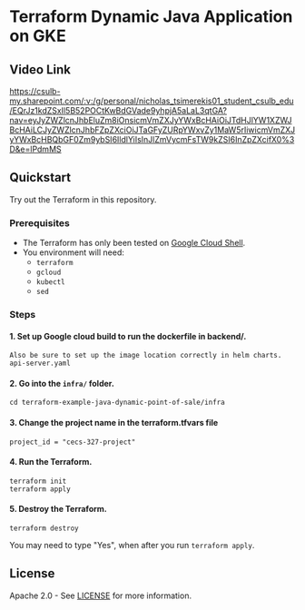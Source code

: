 # Terraform Dynamic Java Application on GKE

## Video Link
https://csulb-my.sharepoint.com/:v:/g/personal/nicholas_tsimerekis01_student_csulb_edu/EQrJz1kdZSxIl5B52POCtKwBdGVade9yhpjA5aLaL3qtGA?nav=eyJyZWZlcnJhbEluZm8iOnsicmVmZXJyYWxBcHAiOiJTdHJlYW1XZWJBcHAiLCJyZWZlcnJhbFZpZXciOiJTaGFyZURpYWxvZy1MaW5rIiwicmVmZXJyYWxBcHBQbGF0Zm9ybSI6IldlYiIsInJlZmVycmFsTW9kZSI6InZpZXcifX0%3D&e=lPdmMS

## Quickstart

Try out the Terraform in this repository.

### Prerequisites

* The Terraform has only been tested on [Google Cloud Shell](https://cloud.google.com/shell).
* You environment will need:
    * `terraform`
    * `gcloud`
    * `kubectl`
    * `sed`

### Steps

#### 1. Set up Google cloud build to run the dockerfile in backend/.

```
Also be sure to set up the image location correctly in helm charts. api-server.yaml
```

#### 2. Go into the `infra/` folder.

```
cd terraform-example-java-dynamic-point-of-sale/infra
```

#### 3. Change the project name in the terraform.tfvars file

```
project_id = "cecs-327-project"
```

#### 4. Run the Terraform.

```
terraform init
terraform apply
```

#### 5. Destroy the Terraform.

```
terraform destroy
```

You may need to type "Yes", when after you run `terraform apply`.

## License

Apache 2.0 - See [LICENSE](LICENSE) for more information.
